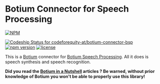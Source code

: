 # Botium Connector for Speech Processing

[![NPM](https://nodei.co/npm/botium-connector-bsp.png?downloads=true&downloadRank=true&stars=true)](https://nodei.co/npm/botium-connector-bsp/)

[![Codeship Status for codeforequity-at/botium-connector-bsp](https://app.codeship.com/projects/af148eb3-0009-4234-88bd-a7141252109b/status?branch=master)](https://app.codeship.com/projects/454289)
[![npm version](https://badge.fury.io/js/botium-connector-bsp.svg)](https://badge.fury.io/js/botium-connector-bsp)
[![license](https://img.shields.io/github/license/mashape/apistatus.svg)]()

This is a [Botium](https://github.com/codeforequity-at/botium-core) connector for [Botium Speech Processing](https://github.com/codeforequity-at/botium-speech-processing). All it does is speech synthesis and speech recognition.

__Did you read the [Botium in a Nutshell](https://medium.com/@floriantreml/botium-in-a-nutshell-part-1-overview-f8d0ceaf8fb4) articles ? Be warned, without prior knowledge of Botium you won't be able to properly use this library!__
